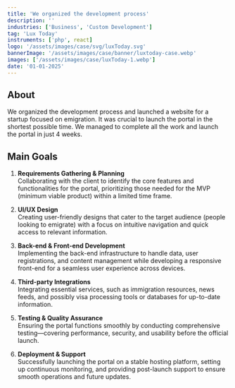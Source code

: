 ```yaml
---
title: 'We organized the development process'
description: ''
industries: ['Business', 'Custom Development']
tag: 'Lux Today'
instruments: ['php', react]
logo: '/assets/images/case/svg/luxToday.svg'
bannerImage: '/assets/images/case/banner/luxtoday-case.webp'
images: ['/assets/images/case/luxToday-1.webp']
date: '01-01-2025'
---
```


## About

We organized the development process and launched a website for a startup focused on emigration. It was crucial to launch the portal in the shortest possible time. We managed to complete all the work and launch the portal in just 4 weeks.

## Main Goals

1. **Requirements Gathering & Planning**
   <br/>
   Collaborating with the client to identify the core features and functionalities for the portal, prioritizing those needed for the MVP (minimum viable product) within a limited time frame.

2. **UI/UX Design**  
   Creating user-friendly designs that cater to the target audience (people looking to emigrate) with a focus on intuitive navigation and quick access to relevant information.

3. **Back-end & Front-end Development**  
   Implementing the back-end infrastructure to handle data, user registrations, and content management while developing a responsive front-end for a seamless user experience across devices.

4. **Third-party Integrations**  
   Integrating essential services, such as immigration resources, news feeds, and possibly visa processing tools or databases for up-to-date information.

5. **Testing & Quality Assurance**  
   Ensuring the portal functions smoothly by conducting comprehensive testing—covering performance, security, and usability before the official launch.

6. **Deployment & Support**  
   Successfully launching the portal on a stable hosting platform, setting up continuous monitoring, and providing post-launch support to ensure smooth operations and future updates.

